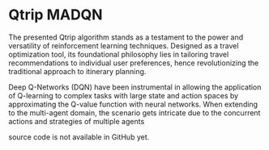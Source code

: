 # Qtrip MADQN

The presented Qtrip algorithm stands as a testament to the power and versatility of reinforcement learning techniques. Designed as a travel optimization tool, its foundational philosophy lies in tailoring travel recommendations to individual user preferences, hence revolutionizing the traditional approach to itinerary planning.

Deep Q-Networks (DQN) have been instrumental in allowing the application of Q-learning to complex tasks with large state and action spaces by approximating the Q-value function with neural networks. When extending to the multi-agent domain, the scenario gets intricate due to the concurrent actions and strategies of multiple agents

source code is not available in GitHub yet.
